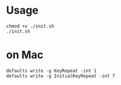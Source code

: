 # Usage

```
chmod +x ./init.sh
./init.sh
```

# on Mac
```
defaults write -g KeyRepeat -int 1
defaults write -g InitialKeyRepeat -int 7
```

